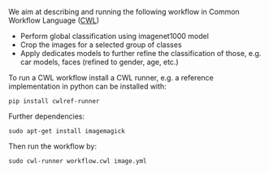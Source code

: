 We aim at describing and running the following workflow in Common Workflow Language ([CWL](http://www.commonwl.org/draft-3/UserGuide.html#First_example)) 

* Perform global classification using imagenet1000 model
* Crop the images for a selected group of classes
* Apply dedicates models to further refine the classification of those, e.g. car models, faces (refined to gender, age, etc.)

To run a CWL workflow install a CWL runner, e.g. a reference implementation in python can be installed with:
```
pip install cwlref-runner
```
Further dependencies:
```
sudo apt-get install imagemagick
```

Then run the workflow by:
```
sudo cwl-runner workflow.cwl image.yml
```
